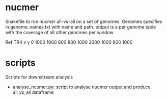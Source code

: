 # nucmer
Snakefile to run nucmer all-vs-all on a set of genomes.
Genomes specifies in genome_names.txt with name and path.
output is a per genome table with the coverage of all other genomes per window

Ref         TR4      x       y
0 1000      1000    800     800
1000 2000   1000    800     1000

# scripts

Scripts for downstream analysis

- analyse_ncumer.py:
script to analyse nucmer output and produce all_vs_all dataframe

